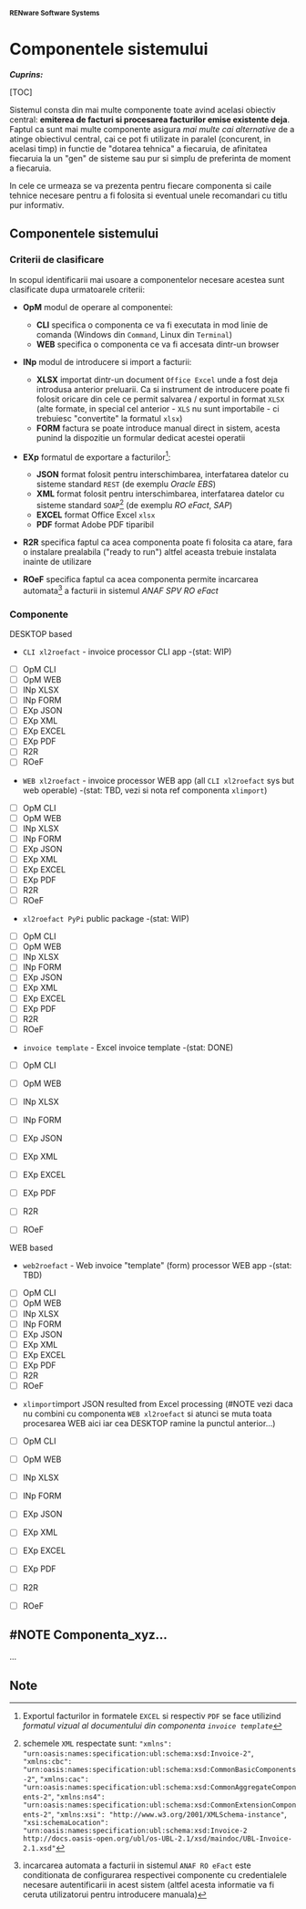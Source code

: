 <small>**RENware Software Systems**</small>

# Componentele sistemului


***Cuprins:***

[TOC]


Sistemul consta din mai multe componente toate avind acelasi obiectiv central: **emiterea de facturi si procesarea facturilor emise existente deja**. Faptul ca sunt mai multe componente asigura *mai multe cai alternative* de a atinge obiectivul central, cai ce pot fi utilizate in paralel (concurent, in acelasi timp) in functie de "dotarea tehnica" a fiecaruia, de afinitatea fiecaruia la un "gen" de sisteme sau pur si simplu de preferinta de moment a fiecaruia.

In cele ce urmeaza se va prezenta pentru fiecare componenta si caile tehnice necesare pentru a fi folosita si eventual unele recomandari cu titlu pur informativ.



## Componentele sistemului

### Criterii de clasificare

In scopul identificarii mai usoare a componentelor necesare acestea sunt clasificate dupa urmatoarele criterii:

* **OpM** modul de operare al componentei:
    * **CLI** specifica o componenta ce va fi executata in mod linie de comanda (Windows din `Command`, Linux din `Terminal`)
    * **WEB** specifica o componenta ce va fi accesata dintr-un browser

* **INp**  modul de introducere si import a facturii:
    * **XLSX** importat dintr-un document `Office Excel` unde a fost deja introdusa anterior preluarii. Ca si instrument de introducere poate fi folosit oricare din cele ce permit salvarea / exportul in format `XLSX` (alte formate, in special cel anterior - `XLS` nu sunt importabile - ci trebuiesc "convertite" la formatul `xlsx`)
    * **FORM** factura se poate introduce manual direct in sistem, acesta punind la dispozitie un formular dedicat acestei operatii

* **EXp** formatul de exportare a facturilor[^out_fmt]:
  * **JSON** format folosit pentru interschimbarea, interfatarea datelor cu sisteme standard `REST` (de exemplu *Oracle EBS*)
  * **XML** format folosit pentru interschimbarea, interfatarea datelor cu sisteme standard `SOAP`[^xml_schemas] (de exemplu *RO eFact*, *SAP*)
  * **EXCEL** format Office Excel `xlsx`
  * **PDF** format Adobe PDF tiparibil

* **R2R** specifica faptul ca acea componenta poate fi folosita ca atare, fara o instalare prealabila ("ready to run") altfel aceasta trebuie instalata inainte de utilizare

* **ROeF** specifica faptul ca acea componenta permite incarcarea automata[^load_spv] a facturii in sistemul *ANAF SPV RO eFact*



### Componente

DESKTOP based <!-- #FIXME drop this entry -->

* `CLI xl2roefact` - invoice processor CLI app -(stat: WIP)
* [ ] OpM CLI
* [ ] OpM WEB
* [ ] INp XLSX
* [ ] INp FORM
* [ ] EXp JSON
* [ ] EXp XML
* [ ] EXp EXCEL
* [ ] EXp PDF
* [ ] R2R
* [ ] ROeF

* `WEB xl2roefact` - invoice processor WEB app (all `CLI xl2roefact` sys but web operable) -(stat: TBD, vezi si nota ref componenta `xlimport`)
* [ ] OpM CLI
* [ ] OpM WEB
* [ ] INp XLSX
* [ ] INp FORM
* [ ] EXp JSON
* [ ] EXp XML
* [ ] EXp EXCEL
* [ ] EXp PDF
* [ ] R2R
* [ ] ROeF

* `xl2roefact PyPi` public package -(stat: WIP)
* [ ] OpM CLI
* [ ] OpM WEB
* [ ] INp XLSX
* [ ] INp FORM
* [ ] EXp JSON
* [ ] EXp XML
* [ ] EXp EXCEL
* [ ] EXp PDF
* [ ] R2R
* [ ] ROeF

* `invoice template` - Excel invoice template -(stat: DONE)
* [ ] OpM CLI
* [ ] OpM WEB
* [ ] INp XLSX
* [ ] INp FORM
* [ ] EXp JSON
* [ ] EXp XML
* [ ] EXp EXCEL
* [ ] EXp PDF
* [ ] R2R
* [ ] ROeF


WEB based <!-- #FIXME drop this entry -->

* `web2roefact` - Web invoice "template" (form) processor WEB app -(stat: TBD)
* [ ] OpM CLI
* [ ] OpM WEB
* [ ] INp XLSX
* [ ] INp FORM
* [ ] EXp JSON
* [ ] EXp XML
* [ ] EXp EXCEL
* [ ] EXp PDF
* [ ] R2R
* [ ] ROeF

* `xlimport`import JSON resulted from Excel processing (#NOTE vezi daca nu combini cu componenta `WEB xl2roefact` si atunci se muta toata procesarea WEB aici iar cea DESKTOP ramine la punctul anterior...)
* [ ] OpM CLI
* [ ] OpM WEB
* [ ] INp XLSX
* [ ] INp FORM
* [ ] EXp JSON
* [ ] EXp XML
* [ ] EXp EXCEL
* [ ] EXp PDF
* [ ] R2R
* [ ] ROeF







## #NOTE Componenta_xyz...

...



## Note

[^out_fmt]: Exportul facturilor in formatele `EXCEL` si respectiv `PDF` se face utilizind *formatul vizual al documentului din componenta `invoice template`*

[^xml_schemas]: schemele `XML` respectate sunt: `"xmlns": "urn:oasis:names:specification:ubl:schema:xsd:Invoice-2"`, `"xmlns:cbc": "urn:oasis:names:specification:ubl:schema:xsd:CommonBasicComponents-2"`, `"xmlns:cac": "urn:oasis:names:specification:ubl:schema:xsd:CommonAggregateComponents-2"`, `"xmlns:ns4": "urn:oasis:names:specification:ubl:schema:xsd:CommonExtensionComponents-2"`, `"xmlns:xsi": "http://www.w3.org/2001/XMLSchema-instance"`, `"xsi:schemaLocation": "urn:oasis:names:specification:ubl:schema:xsd:Invoice-2 http://docs.oasis-open.org/ubl/os-UBL-2.1/xsd/maindoc/UBL-Invoice-2.1.xsd"`

[^load_spv]: incarcarea automata a facturii in sistemul `ANAF RO eFact` este conditionata de configurarea respectivei componente cu credentialele necesare autentificarii in acest sistem (altfel acesta informatie va fi ceruta utilizatorui pentru introducere manuala)
